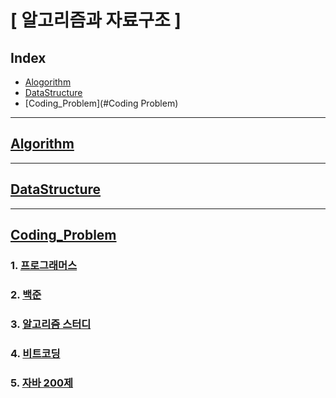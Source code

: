 # [ 알고리즘과 자료구조 ]

## Index

- [Alogorithm](#Algorithm)
- [DataStructure](#DataStructure)
- [Coding_Problem](#Coding Problem)

---

## [Algorithm](./Algorithm)

---

## [DataStructure](./DataStructure)

---

## [Coding_Problem](./Coding_Problem)

### 1. [프로그래머스](./Coding_Problem/programmers/src/)

### 2. [백준](./Coding_Problem/baekjoon/src/)

### 3. [알고리즘 스터디](./Coding_Problem/algorithm_study/src/)

### 4. [비트코딩](./Coding_Problem/beatcoding/src/)

### 5. [자바 200제](./Coding_Problem/practice200/src/)



